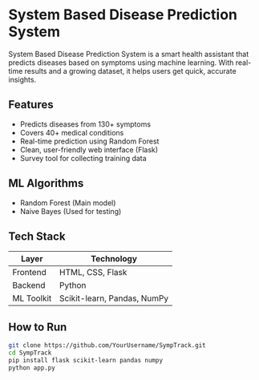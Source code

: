 
#  System Based Disease Prediction System

System Based Disease Prediction System is a smart health assistant that predicts diseases based on symptoms using machine learning. With real-time results and a growing dataset, it helps users get quick, accurate insights.

##  Features

- Predicts diseases from 130+ symptoms  
- Covers 40+ medical conditions  
- Real-time prediction using Random Forest  
- Clean, user-friendly web interface (Flask)  
- Survey tool for collecting training data

##  ML Algorithms

-  Random Forest (Main model)  
-  Naive Bayes (Used for testing)

##  Tech Stack

| Layer       | Technology               |
|-------------|--------------------------|
| Frontend    | HTML, CSS, Flask         |
| Backend     | Python                   |
| ML Toolkit  | Scikit-learn, Pandas, NumPy |

##  How to Run

```bash
git clone https://github.com/YourUsername/SympTrack.git
cd SympTrack
pip install flask scikit-learn pandas numpy
python app.py
